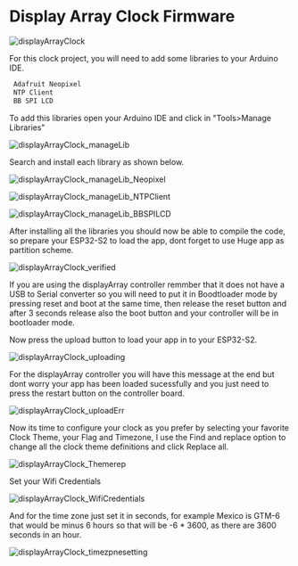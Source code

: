 # Display Array Clock Firmware

![displayArrayClock](https://savageelectronics.com/wp-content/uploads/2022/01/displayArrayClockapp-scaled.jpg)

For this clock project, you will need to add some libraries to your Arduino IDE. 

```c++
 Adafruit Neopixel
 NTP Client
 BB SPI LCD
 ```
 
 To add this libraries open your Arduino IDE and click in "Tools>Manage Libraries"

![displayArrayClock_manageLib](https://savageelectronics.com/wp-content/uploads/2022/01/Arduino_manageLib.png)

Search and install each library as shown below.

![displayArrayClock_manageLib_Neopixel](https://savageelectronics.com/wp-content/uploads/2022/01/Arduino_neoPixel.png)

![displayArrayClock_manageLib_NTPClient](https://savageelectronics.com/wp-content/uploads/2022/01/Arduino_ntpClient.png)

![displayArrayClock_manageLib_BBSPILCD](https://savageelectronics.com/wp-content/uploads/2022/01/Arduino_bbSPILCD.png)

After installing all the libraries you should now be able to compile the code, so prepare your ESP32-S2 to load the app, dont forget to use Huge app as partition scheme.

![displayArrayClock_verified](https://savageelectronics.com/wp-content/uploads/2022/01/displayArray_Verified.png)

If you are using the displayArray controller remmber that it does not have a USB to Serial converter so you will need to put it in Boodtloader mode by pressing reset and boot at the same time, then release the reset button and after 3 seconds release also the boot button and your controller will be in bootloader mode. 

Now press the upload button to load your app in to your ESP32-S2.

![displayArrayClock_uploading](https://savageelectronics.com/wp-content/uploads/2022/01/Arduino_Uploading.png)

For the displayArray controller you will have this message at the end but dont worry your app has been loaded sucessfully and you just need to press the restart button on the controller board. 

![displayArrayClock_uploadErr](https://savageelectronics.com/wp-content/uploads/2022/01/Arduino_UploadErr.png)

Now its time to configure your clock as you prefer by selecting your favorite Clock Theme, your Flag and Timezone, I use the Find and replace option to change all the clock theme definitions and click Replace all.

![displayArrayClock_Themerep](https://savageelectronics.com/wp-content/uploads/2022/01/Arduino_displayArray_Theme.png)

Set your Wifi Credentials

![displayArrayClock_WifiCredentials](https://savageelectronics.com/wp-content/uploads/2022/01/Arduino_displayArray_Credentials.png)

And for the time zone just set it in seconds, for example Mexico is GTM-6 that would be minus 6 hours so that will be -6 * 3600, as there are 3600 seconds in an hour. 

![displayArrayClock_timezpnesetting](https://savageelectronics.com/wp-content/uploads/2022/01/Arduino_displayArray_Timezoneset.png)








